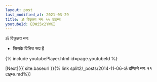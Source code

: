 ```yaml
---
layout: post
last_modified_at: 2021-03-29
title: ॐ विकृतय नमः ११ टाइम्स
youtubeId: EDWi5x2YWKI
---
```

 
 
 ॐ विकृतय नमः  
 
 -  जिसके विभिन्न रूप हैं 
 
  
 
  
 
 
 
 
 
 


{% include youtubePlayer.html id=page.youtubeId %}
 
[Next]({{ site.baseurl }}{% link  split2/_posts/2014-11-06-ॐ दण्डिने नमः ११ टाइम्स.md%})
 
